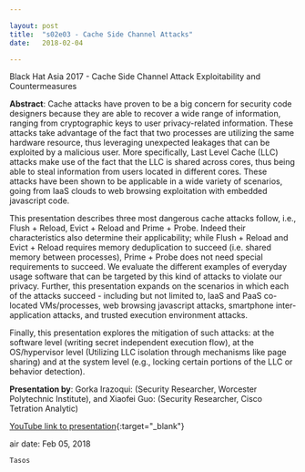 ```yaml
---

layout: post
title:  "s02e03 - Cache Side Channel Attacks"
date:   2018-02-04

---
```


Black Hat Asia 2017 - Cache Side Channel Attack Exploitability and Countermeasures

**Abstract**:
Cache attacks have proven to be a big concern for security code designers because they are able to recover a wide range of information, ranging from cryptographic keys to user privacy-related information. These attacks take advantage of the fact that two processes are utilizing the same hardware resource, thus leveraging unexpected leakages that can be exploited by a malicious user. More specifically, Last Level Cache (LLC) attacks make use of the fact that the LLC is shared across cores, thus being able to steal information from users located in different cores. These attacks have been shown to be applicable in a wide variety of scenarios, going from IaaS clouds to web browsing exploitation with embedded javascript code.


This presentation describes three most dangerous cache attacks follow, i.e., Flush + Reload, Evict + Reload and Prime + Probe. Indeed their characteristics also determine their applicability; while Flush + Reload and Evict + Reload requires memory deduplication to succeed (i.e. shared memory between processes), Prime + Probe does not need special requirements to succeed. We evaluate the different examples of everyday usage software that can be targeted by this kind of attacks to violate our privacy. Further, this presentation expands on the scenarios in which each of the attacks succeed - including but not limited to, IaaS and PaaS co-located VMs/processes, web browsing javascript attacks, smartphone inter-application attacks, and trusted execution environment attacks.


Finally, this presentation explores the mitigation of such attacks: at the software level (writing secret independent execution flow), at the OS/hypervisor level (Utilizing LLC isolation through mechanisms like page sharing) and at the system level (e.g., locking certain portions of the LLC or behavior detection).


**Presentation by**:
Gorka Irazoqui: (Security Researcher, Worcester Polytechnic Institute), and Xiaofei Guo: (Security Researcher, Cisco Tetration Analytic)

[YouTube link to presentation](https://www.youtube.com/watch?v=yP7Ood-gP6g){:target="_blank"}


air date: Feb 05, 2018

`Tasos`
